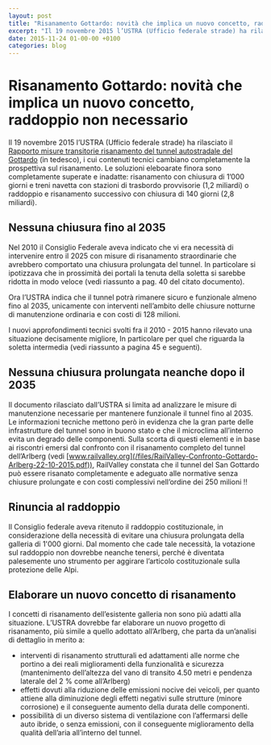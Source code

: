 ```yaml
---
layout: post
title: "Risanamento Gottardo: novità che implica un nuovo concetto, raddoppio non necessario"
excerpt: "Il 19 novembre 2015 l’USTRA (Ufficio federale strade) ha rilasciato il Rapporto misure transitorie risanamento del tunnel autostradale del Gottardo (in tedesco), i cui contenuti tecnici cambiano completamente la prospettiva sul risanamento. Le soluzioni eleboarate finora sono completamente superate e inadatte..."
date: 2015-11-24 01-00-00 +0100
categories: blog
---
```


# Risanamento Gottardo: novità che implica un nuovo concetto, raddoppio non necessario

Il 19 novembre 2015 l’USTRA (Ufficio federale strade) ha rilasciato il [Rapporto misure transitorie risanamento del tunnel autostradale del Gottardo](http://www.astra.admin.ch/themen/nationalstrassen/07073/index.html?lang=it&download=NHzLpZeg7t,lnp6I0NTU042l2Z6ln1ah2oZn4Z2qZpnO2Yuq2Z6gpJCEd4F4fGym162epYbg2c_JjKbNoKSn6A--) (in tedesco), i cui contenuti tecnici cambiano completamente la prospettiva sul risanamento. Le soluzioni eleboarate finora sono completamente superate e inadatte: risanamento con chiusura di 1’000 giorni e treni navetta con stazioni di trasbordo provvisorie (1,2 miliardi) o raddoppio e risanamento successivo con chiusura di 140 giorni (2,8 miliardi).

## Nessuna chiusura fino al 2035

Nel 2010 il Consiglio Federale aveva indicato che vi era necessità di intervenire entro il 2025 con misure di risanamento straordinarie che avrebbero comportato una chiusura prolungata del tunnel. In particolare si ipotizzava che in prossimità dei portali la tenuta della soletta si sarebbe ridotta in modo veloce (vedi riassunto a pag. 40 del citato documento).

Ora l’USTRA indica che il tunnel potrà rimanere sicuro e funzionale almeno fino al 2035, unicamente con interventi nell’ambito delle chiusure notturne di manutenzione ordinaria e con costi di 128 milioni.

I nuovi approfondimenti tecnici svolti fra il 2010 - 2015 hanno rilevato una situazione decisamente migliore, In particolare per quel che riguarda la soletta intermedia (vedi riassunto a pagina 45 e seguenti).

## Nessuna chiusura prolungata neanche dopo il 2035

Il documento rilasciato dall’USTRA si limita ad analizzare le misure di manutenzione necessarie per mantenere funzionale il tunnel fino al 2035\. Le informazioni tecniche mettono però in evidenza che la gran parte delle infrastrutture del tunnel sono in buono stato e che il microclima all’interno evita un degrado delle componenti. Sulla scorta di questi elementi e in base ai riscontri emersi dal confronto con il risanamento completo del tunnel dell’Arlberg (vedi [www.railvalley.org](/files/RailValley-Confronto-Gottardo-Arlberg-22-10-2015.pdf)), RailValley constata che il tunnel del San Gottardo può essere risanato completamente e adeguato alle normative senza chiusure prolungate e con costi complessivi nell’ordine dei 250 milioni !!

## Rinuncia al raddoppio

Il Consiglio federale aveva ritenuto il raddoppio costituzionale, in considerazione della necessità di evitare una chiusura prolungata della galleria di 1'000 giorni. Dal momento che cade tale necessità, la votazione sul raddoppio non dovrebbe neanche tenersi, perché è diventata palesemente uno strumento per aggirare l’articolo costituzionale sulla protezione delle Alpi.

## Elaborare un nuovo concetto di risanamento

I concetti di risanamento dell’esistente galleria non sono più adatti alla situazione. L’USTRA dovrebbe far elaborare un nuovo progetto di risanamento, più simile a quello adottato all’Arlberg, che parta da un’analisi di dettaglio in merito a:

* interventi di risanamento strutturali ed adattamenti alle norme che portino a dei reali miglioramenti della funzionalità e sicurezza (mantenimento dell’altezza del vano di transito 4.50 metri e pendenza laterale del 2 % come all’Arlberg)
* effetti dovuti alla riduzione delle emissioni nocive dei veicoli, per quanto attiene alla diminuzione degli effetti negativi sulle strutture (minore corrosione) e il conseguente aumento della durata delle componenti.
* possibilità di un diverso sistema di ventilazione con l’affermarsi delle auto ibride, o senza emissioni, con il conseguente miglioramento della qualità dell’aria all’interno del tunnel.

